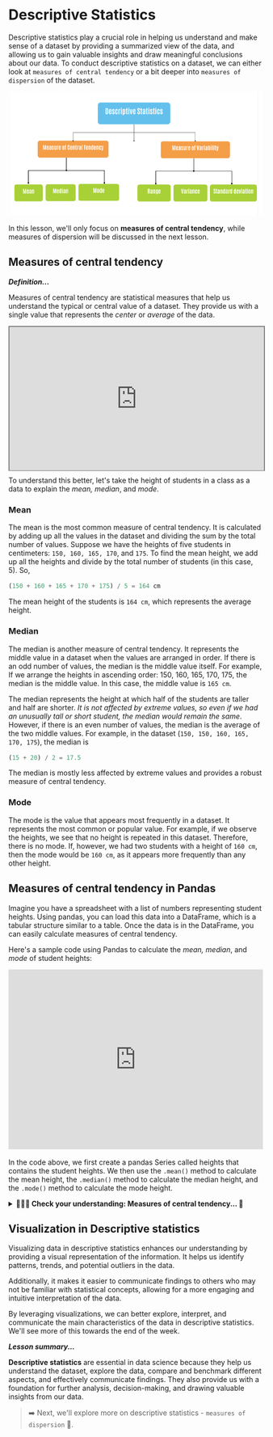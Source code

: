 # Descriptive Statistics
Descriptive statistics play a crucial role in helping us understand and make sense of a dataset by providing a summarized view of the data, and allowing us to gain valuable insights and draw meaningful conclusions about our data. To conduct descriptive statistics on a dataset, we can either look at `measures of central tendency` or a bit deeper into `measures of dispersion` of the dataset.  

![descriptive-statistics.png](./eda/descriptive-statistics.png)

In this lesson, we'll only focus on **measures of central tendency**, while measures of dispersion will be discussed in the next lesson.

## Measures of central tendency

<aside>

**_Definition..._**

Measures of central tendency are statistical measures that help us understand the typical or central value of a dataset. They provide us with a single value that represents the _center_ or _average_ of the data.

</aside>

<div style="position: relative; padding-bottom: 56.25%; height: 0;"><iframe src="https://www.youtube.com/embed/kn83BA7cRNM" title="Web Scrapping Intro" frameborder="0" allow="accelerometer; autoplay; clipboard-write; encrypted-media; gyroscope; picture-in-picture" allowfullscreen style="position: absolute; top: 0; left: 0; width: 100%; height: 100%; border: 2px solid grey;"></iframe></div>

To understand this better, let's take the height of students in a class as a data to explain the _mean, median_, and _mode_.

### Mean
The mean is the most common measure of central tendency. It is calculated by adding up all the values in the dataset and dividing the sum by the total number of values. Suppose we have the heights of five students in centimeters: `150, 160, 165, 170`, and `175`. To find the mean height, we add up all the heights and divide by the total number of students (in this case, 5). So, 

<aside>

```python
(150 + 160 + 165 + 170 + 175) / 5 = 164 cm
```
</aside>

The mean height of the students is `164 cm`, which represents the average height.

### Median
The median is another measure of central tendency. It represents the middle value in a dataset when the values are arranged in order. If there is an odd number of values, the median is the middle value itself. For example, If we arrange the heights in ascending order: 150, 160, 165, 170, 175, the median is the middle value. In this case, the middle value is `165 cm`. 

The median represents the height at which half of the students are taller and half are shorter. _It is not affected by extreme values, so even if we had an unusually tall or short student, the median would remain the same_. However, if there is an even number of values, the median is the average of the two middle values. For example, in the dataset (`150, 150, 160, 165, 170, 175`), the median is 

<aside>

```python
(15 + 20) / 2 = 17.5
```
</aside>
The median is mostly less affected by extreme values and provides a robust measure of central tendency.

### Mode
The mode is the value that appears most frequently in a dataset. It represents the most common or popular value. For example, if we observe the heights, we see that no height is repeated in this dataset. Therefore, there is no mode. If, however, we had two students with a height of `160 cm`, then the mode would be `160 cm`, as it appears more frequently than any other height.

## Measures of central tendency in Pandas
Imagine you have a spreadsheet with a list of numbers representing student heights. Using pandas, you can load this data into a DataFrame, which is a tabular structure similar to a table. Once the data is in the DataFrame, you can easily calculate measures of central tendency.

Here's a sample code using Pandas to calculate the _mean, median_, and _mode_ of student heights:

<iframe src="https://trinket.io/embed/python3/0d65f97032?toggleCode=true&runOption=run" width="100%" height="356" frameborder="0" marginwidth="0" marginheight="0" allowfullscreen></iframe>


In the code above, we first create a pandas Series called heights that contains the student heights. We then use the `.mean()` method to calculate the mean height, the `.median()` method to calculate the median height, and the `.mode()` method to calculate the mode height. 

<details>
<summary> <b>👩🏾‍🎨 Check your understanding: Measures of central tendency... 🎯 </b></summary>

Consider the following dataset representing the ages of a group of students in a class:

```python
[18, 20, 19, 21, 22, 18, 20, 21, 19, 20]
```

- Calculate the **mean** , **median**, and **mode** of the students age in the class.
- Explain in simple terms what each of these measures represents and how they help us understand the distribution of ages in the class.
</details>

## Visualization in Descriptive statistics

Visualizing data in descriptive statistics enhances our understanding by providing a visual representation of the information. It helps us identify patterns, trends, and potential outliers in the data. 

Additionally, it makes it easier to communicate findings to others who may not be familiar with statistical concepts, allowing for a more engaging and intuitive interpretation of the data. 

By leveraging visualizations, we can better explore, interpret, and communicate the main characteristics of the data in descriptive statistics. We'll see more of this towards the end of the week.

<aside>

**_Lesson summary..._**

**Descriptive statistics** are essential in data science because they help us understand the dataset, explore the data, compare and benchmark different aspects, and effectively communicate findings. They also provide us with a foundation for further analysis, decision-making, and drawing valuable insights from our data.

</aside>


> ➡️ Next, we'll explore more on descriptive statistics - `measures of dispersion` 🎯.






</aside>